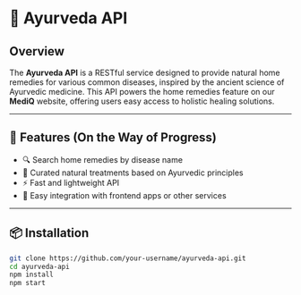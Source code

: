 # 🌿 Ayurveda API

## Overview
The **Ayurveda API** is a RESTful service designed to provide natural home remedies for various common diseases, inspired by the ancient science of Ayurvedic medicine. This API powers the home remedies feature on our **MediQ** website, offering users easy access to holistic healing solutions.

---

## 🧰 Features (On the Way of Progress)
- 🔍 Search home remedies by disease name
- 🌱 Curated natural treatments based on Ayurvedic principles
- ⚡ Fast and lightweight API
- 🧪 Easy integration with frontend apps or other services

---

## 📦 Installation

```bash
git clone https://github.com/your-username/ayurveda-api.git
cd ayurveda-api
npm install
npm start
